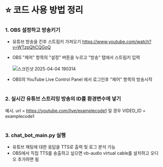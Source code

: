 # ⭐ 코드 사용 방법 정리

### 1. OBS 설정하고 방송키기
- 유튜브 방송을 킨후 스트림키 가져오기
https://www.youtube.com/watch?v=WTzpQhCQGoQ

- OBS "제어" 항목의 "설정" 버튼을 누르고 "방송" 탭에서 스트림키 입력 <br><br>
  ![스크린샷 2025-04-04 190314](https://github.com/user-attachments/assets/da3c5d7d-f901-4ee4-9dd4-1c29a3c7543c)
 
- OBS의 YouTube Live Control Panel 에서 로그인후 "제어" 항목의 방송시작
<br><br>
### 2. 실시간 유튜브 스트리밍 방송의 ID를 환경변수에 넣기
 예시. url = https://youtube.com/live/examplecode1 일 경우 VIDED_ID = examplecode1
<br><br>
### 3. chat_bot_main.py 실행
- 유튜브 채팅에 대한 응답을 TTS로 출력 및 로그 분석 가능
- OBS에서 직접 TTS를 송출하고 싶으면 vb-audio virtual cable를 설치하고 오디오 추가하면 됨
